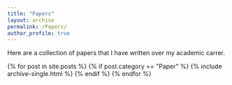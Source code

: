 ```yaml
---
title: "Papers"
layout: archive
permalink: /Papers/
author_profile: true
---
```


Here are a collection of papers that I have written over my academic carrer. 

{% for post in site.posts %}
 {% if post.category == "Paper" %}
  {% include archive-single.html %}
 {% endif %}
{% endfor %}